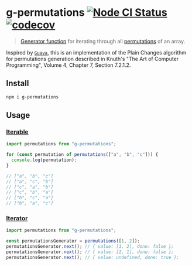 # g-permutations [![Node CI Status](https://github.com/mfulton26/g-permutations/workflows/Node%20CI/badge.svg)](https://github.com/mfulton26/g-permutations/actions?query=workflow%3A%22Node+CI%22) [![codecov](https://codecov.io/gh/mfulton26/g-permutations/branch/master/graph/badge.svg)](https://codecov.io/gh/mfulton26/g-permutations)

> [Generator function](https://developer.mozilla.org/en-US/docs/Web/JavaScript/Reference/Statements/function*) for iterating through all [permutations](https://en.wikipedia.org/wiki/Permutation) of an array.

Inspired by [`Guava`](https://github.com/google/guava), this is an implementation of the Plain Changes algorithm for permutations generation described in Knuth's "The Art of Computer Programming", Volume 4, Chapter 7, Section 7.2.1.2.

## Install

```sh
npm i g-permutations
```

## Usage

### [Iterable](https://developer.mozilla.org/en-US/docs/Web/JavaScript/Reference/Iteration_protocols#The_iterable_protocol)

```typescript
import permutations from "g-permutations";

for (const permutation of permutations(["a", "b", "c"])) {
  console.log(permutation);
}

// ["a", "b", "c"]
// ["a", "c", "b"]
// ["c", "a", "b"]
// ["c", "b", "a"]
// ["b", "c", "a"]
// ["b", "a", "c"]
```

### [Iterator](https://developer.mozilla.org/en-US/docs/Web/JavaScript/Reference/Iteration_protocols#The_iterator_protocol)

```typescript
import permutations from "g-permutations";

const permutationsGenerator = permutations([1, 2]);
permutationsGenerator.next(); // { value: [1, 2], done: false };
permutationsGenerator.next(); // { value: [2, 1], done: false };
permutationsGenerator.next(); // { value: undefined, done: true };
```
